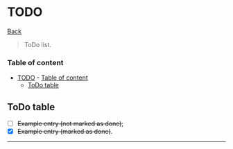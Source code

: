 
# TODO

[Back]

> ToDo list.

### Table of content

- [TODO](#todo)
		- [Table of content](#table-of-content)
	- [ToDo table](#todo-table)

## ToDo table

- [ ] ~~Example entry (not marked as done)~~;
- [x] ~~Example entry (marked as done)~~.

---

[Back]: ../README.md
